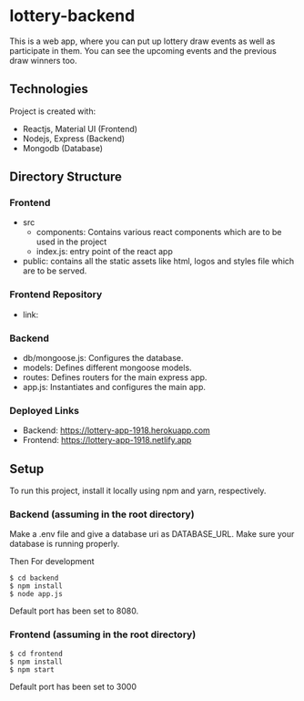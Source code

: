 ﻿# lottery-backend
 
This is a web app, where you can put up lottery draw events as well as participate in them. You can see the upcoming events and the previous draw winners too.

## Technologies

Project is created with:

-   Reactjs, Material UI (Frontend)
-   Nodejs, Express (Backend)
-   Mongodb (Database)

## Directory Structure

### Frontend

-   src
    -   components: Contains various react components which are to be used in the project
    -   index.js: entry point of the react app
-   public: contains all the static assets like html, logos and styles file which are to be served.

### Frontend Repository

- link: 

### Backend

-   db/mongoose.js: Configures the database.
-   models: Defines different mongoose models.
-   routes: Defines routers for the main express app.
-   app.js: Instantiates and configures the main app.

### Deployed Links

-   Backend: https://lottery-app-1918.herokuapp.com
-   Frontend: https://lottery-app-1918.netlify.app

## Setup

To run this project, install it locally using npm and yarn, respectively.

### Backend (assuming in the root directory)

Make a .env file and give a database uri as DATABASE_URL.
Make sure your database is running properly.

Then
For development

```
$ cd backend
$ npm install
$ node app.js
```

Default port has been set to 8080.

### Frontend (assuming in the root directory)

```
$ cd frontend
$ npm install
$ npm start
```

Default port has been set to 3000
